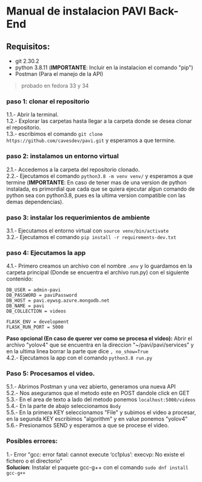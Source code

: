 # Manual de instalacion PAVI Back-End

## Requisitos:
* git 2.30.2 
* python 3.8.11 (**IMPORTANTE**: Incluir en la instalacion el comando "pip")
* Postman (Para el manejo de la API)

> probado en fedora 33 y 34

### paso 1: clonar el repositorio
1.1.- Abrir la terminal.\
1.2.- Explorar las carpetas hasta llegar a la carpeta donde se desea clonar el repositorio.\
1.3.- escribimos el comando `git clone https://github.com/cavesdev/pavi.git` y esperamos a que termine.

### paso 2: instalamos un entorno virtual
2.1.- Accedemos a la carpeta del repositorio clonado.\
2.2.- Ejecutamos el comando `python3.8 -m venv venv/` y esperamos a que termine (**IMPORTANTE**: En caso de tener mas de una version de python instalada, es primordial que cada que se quiera ejecutar algun comando de python sea con python3.8, pues es la ultima version compatible con las demas dependencias).


### paso 3: instalar los requerimientos de ambiente
3.1.- Ejecutamos el entorno virtual con `source venv/bin/activate`\
3.2.- Ejecutamos el comando `pip install -r requirements-dev.txt`

### paso 4: Ejecutamos la app
4.1.- Primero creamos un archivo con el nombre `.env` y lo guardamos en la carpeta principal (Donde se encuentra el archivo run.py) con el siguiente contenido:
```
DB_USER = admin-pavi
DB_PASSWORD = paviPassword
DB_HOST = pavi.eywsg.azure.mongodb.net
DB_NAME = pavi
DB_COLLECTION = videos

FLASK_ENV = development
FLASK_RUN_PORT = 5000
```
**Paso opcional (En caso de querer ver como se procesa el video):** Abrir el archivo "yolov4" que se encuentra en la direccion "~/pavi/pavi/services" y en la ultima linea borrar la parte que dice `, no_show=True`\
4.2.- Ejecutamos la app con el comando `python3.8 run.py`

### Paso 5: Procesamos el video.
5.1.- Abrimos Postman y una vez abierto, generamos una nueva API\
5.2.- Nos aseguramos que el metodo este en POST dandole click en GET\
5.3.- En el area de texto a lado del metodo ponemos `localhost:5000/videos`\
5.4.- En la parte de abajo seleccionamos `Body`\
5.5.- En la primera KEY seleccionamos "File" y subimos el video a procesar, en la segunda KEY escribimos "algorithm" y en value ponemos "yolov4"\
5.6.- Presionamos SEND y esperamos a que se procese el video.


### Posibles errores:
1.- Error "gcc: error fatal: cannot execute ‘cc1plus’: execvp: No existe el fichero o el directorio"\
**Solucion**: Instalar el paquete gcc-g++ con el comando `sudo dnf install gcc-g++`
